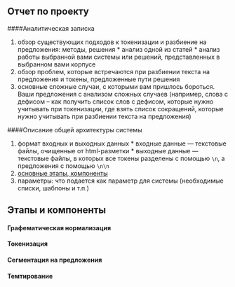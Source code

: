 ## Отчет по проекту

####Аналитическая записка
  1. обзор существующих подходов к токенизации и разбиение на предложения: методы, решения
    * анализ одной из статей
    * анализ работы выбранной вами системы или решений, представленных в выбранном вами корпусе
  2. обзор проблем, которые встречаются при разбиении текста на предложения и токены, предложенные пути решения
  3. основные сложные случаи, с которыми вам пришлось бороться. Ваши предложения с анализом сложных случаев (например, слова с дефисом – как получить список слов с дефисом, которые нужно учитывать при токенизации, где взять список сокращений, которые нужно учитывать при разбиении текста на предложения)

####Описание общей архитектуры системы
  1. формат входных и выходных данных
    * входные данные ― текстовые файлы, очищенные от html-разметки
    * выходные данные ― текстовые файлы, в которых все токены разделены с помощью `\n`, а предложения с помощью `\n\n`
  2. [основные этапы, компоненты](https://github.com/gree-gorey/sentence_splitter/blob/master/report.md#Этапы-и-компоненты)
  3. параметры: что подается как параметр для системы (необходимые списки, шаблоны и т.п.)


## Этапы и компоненты

#### Графематическая нормализация

#### Токенизация

#### Сегментация на предложения

#### Темтирование

